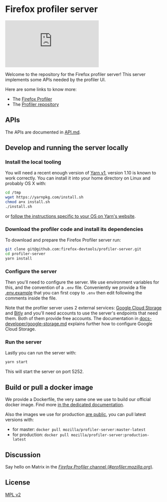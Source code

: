 # Firefox profiler server
[![Matrix][matrix-badge]][matrix]

Welcome to the repository for the Firefox profiler server! This server
implements some APIs needed by the profiler UI.

Here are some links to know more:
* The [Firefox Profiler]
* The [Profiler repository]

## APIs

The APIs are documented in [API.md](./API.md).

## Develop and running the server locally
### Install the local tooling
You will need a recent enough version of [Yarn v1](http://classic.yarnpkg.com/),
version 1.10 is known to work correctly.
You can install it into your home directory on Linux and probably OS X with:

```bash
cd /tmp
wget https://yarnpkg.com/install.sh
chmod a+x install.sh
./install.sh
```
or [follow the instructions specific to your OS on Yarn's website](https://classic.yarnpkg.com/en/docs/install).

### Download the profiler code and install its dependencies
To download and prepare the Firefox Profiler server run:

```bash
git clone git@github.com:firefox-devtools/profiler-server.git
cd profiler-server
yarn install
```

### Configure the server

Then you'll need to configure the server. We use environment variables for this,
and the convention of a `.env` file. Conveniently we provide a file
[.env.example](.env.example) that you can first copy to `.env` then edit
following the comments inside the file.

Note that the profiler server uses 2 external services:
[Google Cloud Storage](https://cloud.google.com/storage/) and
[Bitly](https://bitly.com/) and you'll need accounts to use the server's
endpoints that need them. Both of them provide free accounts. The documentation
in [docs-developer/google-storage.md](docs-developer/google-storage.md) explains
further how to configure Google Cloud Storage.

### Run the server
Lastly you can run the server with:
```bash
yarn start
```
This will start the server on port 5252.

## Build or pull a docker image

We provide a Dockerfile, the very same one we use to build our official docker
image. Find more [in the dedicated documentation](docs-developers/docker.md).

Also the images we use for production [are public](https://hub.docker.com/r/mozilla/profiler-server/tags),
you can pull latest versions with:
* for master: `docker pull mozilla/profiler-server:master-latest`
* for production: `docker pull mozilla/profiler-server:production-latest`

## Discussion

Say hello on Matrix in the [*Firefox Profiler* channel (*#profiler:mozilla.org*)][matrix].

## License

[MPL v2](./LICENSE)

[matrix]: https://chat.mozilla.org/#/room/#profiler:mozilla.org
<!-- chat.mozilla.org's "real" server is mozilla.modular.im. -->
[matrix-badge]: https://img.shields.io/matrix/profiler:mozilla.org?server_fqdn=mozilla.modular.im&label=matrix
[Firefox Profiler]: https://profiler.firefox.com/
[Profiler repository]: https://github.com/firefox-devtools/profiler/
